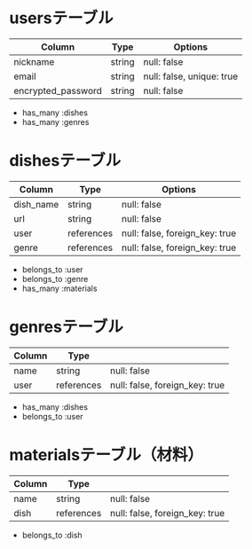 # usersテーブル

| Column             | Type    | Options                   |
| ------------------ | ------- | ------------------------- |
| nickname           | string  | null: false               |
| email              | string  | null: false, unique: true |
| encrypted_password | string  | null: false               |

- has_many :dishes
- has_many :genres


# dishesテーブル

| Column      | Type       | Options                         |
| ----------- | ---------- | ------------------------------- |
| dish_name   | string     | null: false                     |
| url         | string     | null: false                     |
| user        | references | null: false,  foreign_key: true |
| genre       | references | null: false,  foreign_key: true |

- belongs_to :user
- belongs_to :genre
- has_many :materials


# genresテーブル

| Column   | Type       |                                |
| -------- | ---------- | ------------------------------ |
| name     | string     | null: false                    |
| user     | references | null: false, foreign_key: true |

- has_many :dishes
- belongs_to :user



# materialsテーブル（材料）

| Column   | Type       |                                |
| -------- | ---------- | ------------------------------ |
| name     | string     | null: false                    |
| dish     | references | null: false, foreign_key: true |

- belongs_to :dish